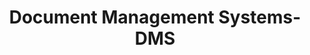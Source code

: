 ---
title: "Document Management Systems-DMS"

categories: ['']

tags: ['Document', 'Management', 'Systems', 'DMS']

arwords: 'نُظُم إدارة الوثائق'

arexps: []

enwords: ['Document Management Systems-DMS']

enexps: []

arlexicons: 'ن'

enlexicons: 'D'

authors: ['Ruqayya Roshdy']

translators: ['X']

citations: 'تطبيقات أساسية في المعالجة الآلية للغة العربية'

sources: 'مركز الملك عبدالله بن عبدالعزيز الدولي لخدمة اللغة العربية'

slug: ""
---